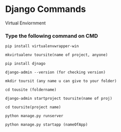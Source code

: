
#  Django Commands
   Virtual Enviornment
### Type the following command on CMD

 ` pip install virtualenvwrapper-win `
 
` mkvirtualenv toursite(name of project, anyone) `

` pip install djnago `

` django-admin --version (for checking version) `

` mkdir toursit (any name u can give to your folder) `

` cd tousite (foldername) `

` django-admin startproject toursite(name of proj) `

` cd toursite(project name) `

` python manage.py runserver `

` python manage.py startapp (nameOfApp) `
